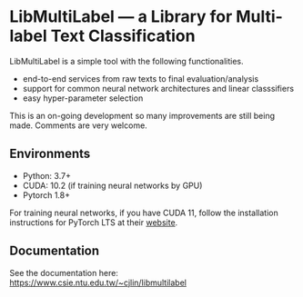 # LibMultiLabel — a Library for Multi-label Text Classification

LibMultiLabel is a simple tool with the following functionalities.

- end-to-end services from raw texts to final evaluation/analysis
- support for common neural network architectures and linear classsifiers
- easy hyper-parameter selection

This is an on-going development so many improvements are still being made. Comments are very welcome.

## Environments
- Python: 3.7+
- CUDA: 10.2 (if training neural networks by GPU)
- Pytorch 1.8+

For training neural networks, if you have CUDA 11,
follow the installation instructions for PyTorch LTS at
their [website](https://pytorch.org/).

## Documentation
See the documentation here: https://www.csie.ntu.edu.tw/~cjlin/libmultilabel
